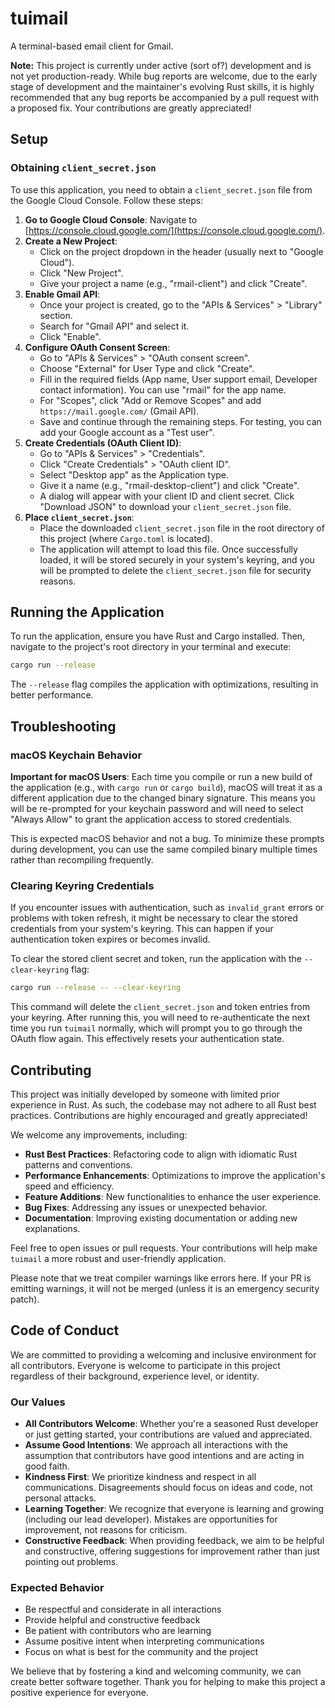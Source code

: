 # tuimail

A terminal-based email client for Gmail.

**Note:** This project is currently under active (sort of?) development and is not yet production-ready. While bug reports are welcome, due to the early stage of development and the maintainer's evolving Rust skills, it is highly recommended that any bug reports be accompanied by a pull request with a proposed fix. Your contributions are greatly appreciated!

## Setup

### Obtaining `client_secret.json`

To use this application, you need to obtain a `client_secret.json` file from the Google Cloud Console. Follow these steps:

1.  **Go to Google Cloud Console**: Navigate to [https://console.cloud.google.com/](https://console.cloud.google.com/).
2.  **Create a New Project**:
    *   Click on the project dropdown in the header (usually next to "Google Cloud").
    *   Click "New Project".
    *   Give your project a name (e.g., "rmail-client") and click "Create".
3.  **Enable Gmail API**:
    *   Once your project is created, go to the "APIs & Services" > "Library" section.
    *   Search for "Gmail API" and select it.
    *   Click "Enable".
4.  **Configure OAuth Consent Screen**:
    *   Go to "APIs & Services" > "OAuth consent screen".
    *   Choose "External" for User Type and click "Create".
    *   Fill in the required fields (App name, User support email, Developer contact information). You can use "rmail" for the app name.
    *   For "Scopes", click "Add or Remove Scopes" and add `https://mail.google.com/` (Gmail API).
    *   Save and continue through the remaining steps. For testing, you can add your Google account as a "Test user".
5.  **Create Credentials (OAuth Client ID)**:
    *   Go to "APIs & Services" > "Credentials".
    *   Click "Create Credentials" > "OAuth client ID".
    *   Select "Desktop app" as the Application type.
    *   Give it a name (e.g., "rmail-desktop-client") and click "Create".
    *   A dialog will appear with your client ID and client secret. Click "Download JSON" to download your `client_secret.json` file.
6.  **Place `client_secret.json`**:
    *   Place the downloaded `client_secret.json` file in the root directory of this project (where `Cargo.toml` is located).
    *   The application will attempt to load this file. Once successfully loaded, it will be stored securely in your system's keyring, and you will be prompted to delete the `client_secret.json` file for security reasons.

## Running the Application

To run the application, ensure you have Rust and Cargo installed. Then, navigate to the project's root directory in your terminal and execute:

```bash
cargo run --release
```

The `--release` flag compiles the application with optimizations, resulting in better performance.

## Troubleshooting

### macOS Keychain Behavior

**Important for macOS Users**: Each time you compile or run a new build of the application (e.g., with `cargo run` or `cargo build`), macOS will treat it as a different application due to the changed binary signature. This means you will be re-prompted for your keychain password and will need to select "Always Allow" to grant the application access to stored credentials.

This is expected macOS behavior and not a bug. To minimize these prompts during development, you can use the same compiled binary multiple times rather than recompiling frequently.

### Clearing Keyring Credentials

If you encounter issues with authentication, such as `invalid_grant` errors or problems with token refresh, it might be necessary to clear the stored credentials from your system's keyring. This can happen if your authentication token expires or becomes invalid.

To clear the stored client secret and token, run the application with the `--clear-keyring` flag:

```bash
cargo run --release -- --clear-keyring
```

This command will delete the `client_secret.json` and token entries from your keyring. After running this, you will need to re-authenticate the next time you run `tuimail` normally, which will prompt you to go through the OAuth flow again. This effectively resets your authentication state.

## Contributing

This project was initially developed by someone with limited prior experience in Rust. As such, the codebase may not adhere to all Rust best practices. Contributions are highly encouraged and greatly appreciated!

We welcome any improvements, including:

* **Rust Best Practices**: Refactoring code to align with idiomatic Rust patterns and conventions.
* **Performance Enhancements**: Optimizations to improve the application's speed and efficiency.
* **Feature Additions**: New functionalities to enhance the user experience.
* **Bug Fixes**: Addressing any issues or unexpected behavior.
* **Documentation**: Improving existing documentation or adding new explanations.

Feel free to open issues or pull requests. Your contributions will help make `tuimail` a more robust and user-friendly application.

Please note that we treat compiler warnings like errors here.  If your PR is emitting warnings, it will not be merged (unless it is an emergency security patch).

## Code of Conduct

We are committed to providing a welcoming and inclusive environment for all contributors. Everyone is welcome to participate in this project regardless of their background, experience level, or identity.

### Our Values

* **All Contributors Welcome**: Whether you're a seasoned Rust developer or just getting started, your contributions are valued and appreciated.
* **Assume Good Intentions**: We approach all interactions with the assumption that contributors have good intentions and are acting in good faith.
* **Kindness First**: We prioritize kindness and respect in all communications. Disagreements should focus on ideas and code, not personal attacks.
* **Learning Together**: We recognize that everyone is learning and growing (including our lead developer). Mistakes are opportunities for improvement, not reasons for criticism.
* **Constructive Feedback**: When providing feedback, we aim to be helpful and constructive, offering suggestions for improvement rather than just pointing out problems.

### Expected Behavior

* Be respectful and considerate in all interactions
* Provide helpful and constructive feedback
* Be patient with contributors who are learning
* Assume positive intent when interpreting communications
* Focus on what is best for the community and the project

We believe that by fostering a kind and welcoming community, we can create better software together. Thank you for helping to make this project a positive experience for everyone.
